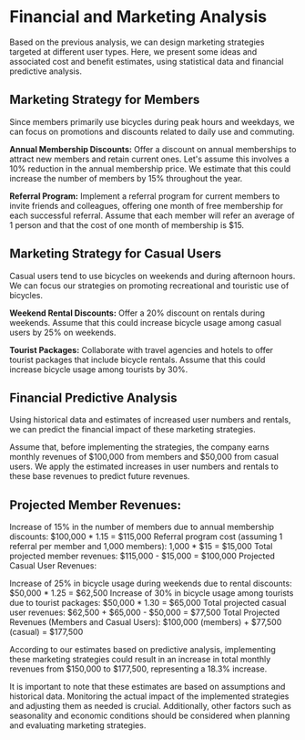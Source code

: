 # Financial and Marketing Analysis
Based on the previous analysis, we can design marketing strategies targeted at different user types. Here, we present some ideas and associated cost and benefit estimates, using statistical data and financial predictive analysis.

## Marketing Strategy for Members
Since members primarily use bicycles during peak hours and weekdays, we can focus on promotions and discounts related to daily use and commuting.

**Annual Membership Discounts:** Offer a discount on annual memberships to attract new members and retain current ones. Let's assume this involves a 10% reduction in the annual membership price. We estimate that this could increase the number of members by 15% throughout the year.

**Referral Program:** Implement a referral program for current members to invite friends and colleagues, offering one month of free membership for each successful referral. Assume that each member will refer an average of 1 person and that the cost of one month of membership is $15.

## Marketing Strategy for Casual Users
Casual users tend to use bicycles on weekends and during afternoon hours. We can focus our strategies on promoting recreational and touristic use of bicycles.

**Weekend Rental Discounts:** Offer a 20% discount on rentals during weekends. Assume that this could increase bicycle usage among casual users by 25% on weekends.

**Tourist Packages:** Collaborate with travel agencies and hotels to offer tourist packages that include bicycle rentals. Assume that this could increase bicycle usage among tourists by 30%.

## Financial Predictive Analysis
Using historical data and estimates of increased user numbers and rentals, we can predict the financial impact of these marketing strategies.

Assume that, before implementing the strategies, the company earns monthly revenues of $100,000 from members and $50,000 from casual users. We apply the estimated increases in user numbers and rentals to these base revenues to predict future revenues.

## Projected Member Revenues:

Increase of 15% in the number of members due to annual membership discounts: $100,000 * 1.15 = $115,000
Referral program cost (assuming 1 referral per member and 1,000 members): 1,000 * $15 = $15,000
Total projected member revenues: $115,000 - $15,000 = $100,000
Projected Casual User Revenues:

Increase of 25% in bicycle usage during weekends due to rental discounts: $50,000 * 1.25 = $62,500
Increase of 30% in bicycle usage among tourists due to tourist packages: $50,000 * 1.30 = $65,000
Total projected casual user revenues: $62,500 + $65,000 - $50,000 = $77,500
Total Projected Revenues (Members and Casual Users): $100,000 (members) + $77,500 (casual) = $177,500

According to our estimates based on predictive analysis, implementing these marketing strategies could result in an increase in total monthly revenues from $150,000 to $177,500, representing a 18.3% increase.

It is important to note that these estimates are based on assumptions and historical data. Monitoring the actual impact of the implemented strategies and adjusting them as needed is crucial. Additionally, other factors such as seasonality and economic conditions should be considered when planning and evaluating marketing strategies.
